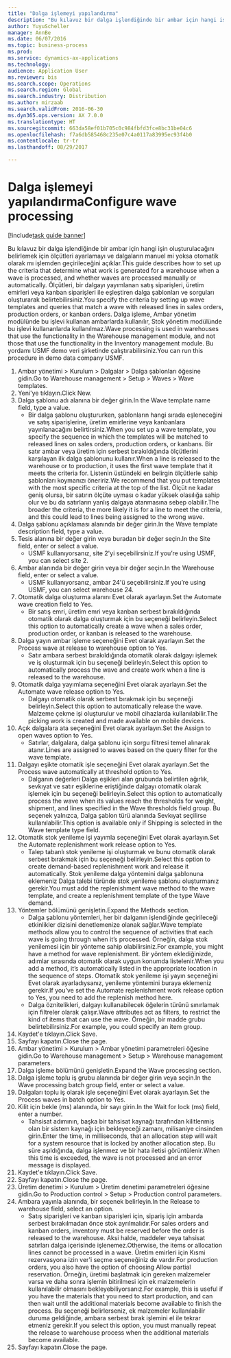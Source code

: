 ```yaml
--- 
title: "Dalga işlemeyi yapılandırma"
description: "Bu kılavuz bir dalga işlendiğinde bir ambar için hangi işin oluşturulacağını belirlemek için ölçütleri ayarlamayı ve dalgaların manuel mi yoksa otomatik olarak mı işlemden geçirileceğini açıklar."
author: YuyuScheller
manager: AnnBe
ms.date: 06/07/2016
ms.topic: business-process
ms.prod: 
ms.service: dynamics-ax-applications
ms.technology: 
audience: Application User
ms.reviewer: bis
ms.search.scope: Operations
ms.search.region: Global
ms.search.industry: Distribution
ms.author: mirzaab
ms.search.validFrom: 2016-06-30
ms.dyn365.ops.version: AX 7.0.0
ms.translationtype: HT
ms.sourcegitcommit: 663da58ef01b705c0c984fbfd3fce8bc31be04c6
ms.openlocfilehash: f7a6db585468c235e07c4a0117a83995ec93f4b0
ms.contentlocale: tr-tr
ms.lasthandoff: 08/29/2017

---
```

# <a name="configure-wave-processing"></a><span data-ttu-id="46722-103">Dalga işlemeyi yapılandırma</span><span class="sxs-lookup"><span data-stu-id="46722-103">Configure wave processing</span></span>

[!include[task guide banner](../../includes/task-guide-banner.md)]

<span data-ttu-id="46722-104">Bu kılavuz bir dalga işlendiğinde bir ambar için hangi işin oluşturulacağını belirlemek için ölçütleri ayarlamayı ve dalgaların manuel mi yoksa otomatik olarak mı işlemden geçirileceğini açıklar.</span><span class="sxs-lookup"><span data-stu-id="46722-104">This guide describes how to set up the criteria that determine what work is generated for a warehouse when a wave is processed, and whether waves are processed manually or automatically.</span></span> <span data-ttu-id="46722-105">Ölçütleri, bir dalgayı yayımlanan satış siparişleri, üretim emirleri veya kanban siparişleri ile eşleştiren dalga şablonları ve sorguları oluşturarak belirtebilirsiniz.</span><span class="sxs-lookup"><span data-stu-id="46722-105">You specify the criteria by setting up wave templates and queries that match a wave with released lines in sales orders, production orders, or kanban orders.</span></span> <span data-ttu-id="46722-106">Dalga işleme, Ambar yönetim modülünde bu işlevi kullanan ambarlarda kullanılır, Stok yönetim modülünde bu işlevi kullananlarda kullanılmaz.</span><span class="sxs-lookup"><span data-stu-id="46722-106">Wave processing is used in warehouses that use the functionality in the Warehouse management module, and not those that use the functionality in the Inventory management module.</span></span> <span data-ttu-id="46722-107">Bu yordamı USMF demo veri şirketinde çalıştırabilirsiniz.</span><span class="sxs-lookup"><span data-stu-id="46722-107">You can run this procedure in demo data company USMF.</span></span>

1. <span data-ttu-id="46722-108">Ambar yönetimi > Kurulum > Dalgalar > Dalga şablonları öğesine gidin.</span><span class="sxs-lookup"><span data-stu-id="46722-108">Go to Warehouse management > Setup > Waves > Wave templates.</span></span>
2. <span data-ttu-id="46722-109">Yeni'ye tıklayın.</span><span class="sxs-lookup"><span data-stu-id="46722-109">Click New.</span></span>
3. <span data-ttu-id="46722-110">Dalga şablonu adı alanına bir değer girin.</span><span class="sxs-lookup"><span data-stu-id="46722-110">In the Wave template name field, type a value.</span></span>
    * <span data-ttu-id="46722-111">Bir dalga şablonu oluştururken, şablonların hangi sırada eşleneceğini ve satış siparişlerine, üretim emirlerine veya kanbanlara yayınlanacağını belirtirsiniz.</span><span class="sxs-lookup"><span data-stu-id="46722-111">When you set up a wave template, you specify the sequence in which the templates will be matched to released lines on sales orders, production orders, or kanbans.</span></span> <span data-ttu-id="46722-112">Bir satır ambar veya üretim için serbest bırakıldığında ölçütlerini karşılayan ilk dalga şablonunu kullanır.</span><span class="sxs-lookup"><span data-stu-id="46722-112">When a line is released to the warehouse or to production, it uses the first wave template that it meets the criteria for.</span></span> <span data-ttu-id="46722-113">Listenin üstündeki en belirgin ölçütlerle sahip şablonları koymanızı öneririz.</span><span class="sxs-lookup"><span data-stu-id="46722-113">We recommend that you put templates with the most specific criteria at the top of the list.</span></span> <span data-ttu-id="46722-114">Ölçüt ne kadar geniş olursa, bir satırın ölçüte uyması o kadar yüksek olasılığa sahip olur ve bu da satırların yanlış dalgaya atanmasına sebep olabilir.</span><span class="sxs-lookup"><span data-stu-id="46722-114">The broader the criteria, the more likely it is for a line to meet the criteria, and this could lead to lines being assigned to the wrong wave.</span></span>  
4. <span data-ttu-id="46722-115">Dalga şablonu açıklaması alanında bir değer girin.</span><span class="sxs-lookup"><span data-stu-id="46722-115">In the Wave template description field, type a value.</span></span>
5. <span data-ttu-id="46722-116">Tesis alanına bir değer girin veya buradan bir değer seçin.</span><span class="sxs-lookup"><span data-stu-id="46722-116">In the Site field, enter or select a value.</span></span>
    * <span data-ttu-id="46722-117">USMF kullanıyorsanız, site 2'yi seçebilirsiniz.</span><span class="sxs-lookup"><span data-stu-id="46722-117">If you’re using USMF, you can select site 2.</span></span>  
6. <span data-ttu-id="46722-118">Ambar alanında bir değer girin veya bir değer seçin.</span><span class="sxs-lookup"><span data-stu-id="46722-118">In the Warehouse field, enter or select a value.</span></span>
    * <span data-ttu-id="46722-119">USMF kullanıyorsanız, ambar 24'ü seçebilirsiniz.</span><span class="sxs-lookup"><span data-stu-id="46722-119">If you’re using USMF, you can select warehouse 24.</span></span>  
7. <span data-ttu-id="46722-120">Otomatik dalga oluşturma alanını Evet olarak ayarlayın.</span><span class="sxs-lookup"><span data-stu-id="46722-120">Set the Automate wave creation field to Yes.</span></span>
    * <span data-ttu-id="46722-121">Bir satış emri, üretim emri veya kanban serbest bırakıldığında otomatik olarak dalga oluşturmak için bu seçeneği belirleyin.</span><span class="sxs-lookup"><span data-stu-id="46722-121">Select this option to automatically create a wave when a sales order, production order, or kanban is released to the warehouse.</span></span>  
8. <span data-ttu-id="46722-122">Dalga yayın ambar işleme seçeneğini Evet olarak ayarlayın.</span><span class="sxs-lookup"><span data-stu-id="46722-122">Set the Process wave at release to warehouse option to Yes.</span></span> 
    * <span data-ttu-id="46722-123">Satır ambara serbest bırakıldığında otomatik olarak dalgayı işlemek ve iş oluşturmak için bu seçeneği belirleyin.</span><span class="sxs-lookup"><span data-stu-id="46722-123">Select this option to automatically process the wave and create work when a line is released to the warehouse.</span></span>  
9. <span data-ttu-id="46722-124">Otomatik dalga yayımlama seçeneğini Evet olarak ayarlayın.</span><span class="sxs-lookup"><span data-stu-id="46722-124">Set the Automate wave release option to Yes.</span></span> 
    * <span data-ttu-id="46722-125">Dalgayı otomatik olarak serbest bırakmak için bu seçeneği belirleyin.</span><span class="sxs-lookup"><span data-stu-id="46722-125">Select this option to automatically release the wave.</span></span> <span data-ttu-id="46722-126">Malzeme çekme işi oluşturulur ve mobil cihazlarda kullanılabilir.</span><span class="sxs-lookup"><span data-stu-id="46722-126">The picking work is created and made available on mobile devices.</span></span>  
10. <span data-ttu-id="46722-127">Açık dalgalara ata seçeneğini Evet olarak ayarlayın.</span><span class="sxs-lookup"><span data-stu-id="46722-127">Set the Assign to open waves option to Yes.</span></span> 
    * <span data-ttu-id="46722-128">Satırlar, dalgalara, dalga şablonu için sorgu filtresi temel alınarak atanır.</span><span class="sxs-lookup"><span data-stu-id="46722-128">Lines are assigned to waves based on the query filter for the wave template.</span></span>  
11. <span data-ttu-id="46722-129">Dalgayı eşikte otomatik işle seçeneğini Evet olarak ayarlayın.</span><span class="sxs-lookup"><span data-stu-id="46722-129">Set the Process wave automatically at threshold option to Yes.</span></span> 
    * <span data-ttu-id="46722-130">Dalganın değerleri Dalga eşikleri alan grubunda belirtilen ağırlık, sevkıyat ve satır eşiklerine eriştiğinde dalgayı otomatik olarak işlemek için bu seçeneği belirleyin.</span><span class="sxs-lookup"><span data-stu-id="46722-130">Select this option to automatically process the wave when its values reach the thresholds for weight, shipment, and lines specified in the Wave thresholds field group.</span></span> <span data-ttu-id="46722-131">Bu seçenek yalnızca, Dalga şablon türü alanında Sevkıyat seçilirse kullanılabilir.</span><span class="sxs-lookup"><span data-stu-id="46722-131">This option is available only if Shipping is selected in the Wave template type field.</span></span>  
12. <span data-ttu-id="46722-132">Otomatik stok yenileme işi yayımla seçeneğini Evet olarak ayarlayın.</span><span class="sxs-lookup"><span data-stu-id="46722-132">Set the Automate replenishment work release option to Yes.</span></span> 
    * <span data-ttu-id="46722-133">Talep tabanlı stok yenileme işi oluşturmak ve bunu otomatik olarak serbest bırakmak için bu seçeneği belirleyin.</span><span class="sxs-lookup"><span data-stu-id="46722-133">Select this option to create demand-based replenishment work and release it automatically.</span></span> <span data-ttu-id="46722-134">Stok yenileme dalga yöntemini dalga şablonuna eklemeniz Dalga talebi türünde stok yenileme şablonu oluşturmanız gerekir.</span><span class="sxs-lookup"><span data-stu-id="46722-134">You must add the replenishment wave method to the wave template, and create a replenishment template of the type Wave demand.</span></span>  
13. <span data-ttu-id="46722-135">Yöntemler bölümünü genişletin.</span><span class="sxs-lookup"><span data-stu-id="46722-135">Expand the Methods section.</span></span>
    * <span data-ttu-id="46722-136">Dalga şablonu yöntemleri, her bir dalganın işlendiğinde geçirileceği etkinlikler dizisini denetlemenize olanak sağlar.</span><span class="sxs-lookup"><span data-stu-id="46722-136">Wave template methods allow you to control the sequence of activities that each wave is going through when it’s processed.</span></span> <span data-ttu-id="46722-137">Örneğin, dalga stok yenilemesi için bir yönteme sahip olabilirsiniz.</span><span class="sxs-lookup"><span data-stu-id="46722-137">For example, you might have a method for wave replenishment.</span></span> <span data-ttu-id="46722-138">Bir yöntem eklediğinizde, adımlar sırasında otomatik olarak uygun konumda listelenir.</span><span class="sxs-lookup"><span data-stu-id="46722-138">When you add a method, it’s automatically listed in the appropriate location in the sequence of steps.</span></span> <span data-ttu-id="46722-139">Otomatik stok yenileme işi yayın seçeneğini Evet olarak ayarladıysanız, yenileme yöntemini buraya eklemeniz gerekir.</span><span class="sxs-lookup"><span data-stu-id="46722-139">If you’ve set the Automate replenishment work release option to Yes, you need to add the replenish method here.</span></span>  
    * <span data-ttu-id="46722-140">Dalga öznitelikleri, dalgayı kullanabilecek öğelerin türünü sınırlamak için filtreler olarak çalışır.</span><span class="sxs-lookup"><span data-stu-id="46722-140">Wave attributes act as filters, to restrict the kind of items that can use the wave.</span></span> <span data-ttu-id="46722-141">Örneğin, bir madde grubu belirtebilirsiniz.</span><span class="sxs-lookup"><span data-stu-id="46722-141">For example, you could specify an item group.</span></span>  
14. <span data-ttu-id="46722-142">Kaydet'e tıklayın.</span><span class="sxs-lookup"><span data-stu-id="46722-142">Click Save.</span></span>
15. <span data-ttu-id="46722-143">Sayfayı kapatın.</span><span class="sxs-lookup"><span data-stu-id="46722-143">Close the page.</span></span>
16. <span data-ttu-id="46722-144">Ambar yönetimi > Kurulum > Ambar yönetimi parametreleri öğesine gidin.</span><span class="sxs-lookup"><span data-stu-id="46722-144">Go to Warehouse management > Setup > Warehouse management parameters.</span></span>
17. <span data-ttu-id="46722-145">Dalga işleme bölümünü genişletin.</span><span class="sxs-lookup"><span data-stu-id="46722-145">Expand the Wave processing section.</span></span>
18. <span data-ttu-id="46722-146">Dalga işleme toplu iş grubu alanında bir değer girin veya seçin.</span><span class="sxs-lookup"><span data-stu-id="46722-146">In the Wave processing batch group field, enter or select a value.</span></span>
19. <span data-ttu-id="46722-147">Dalgaları toplu iş olarak işle seçeneğini Evet olarak ayarlayın.</span><span class="sxs-lookup"><span data-stu-id="46722-147">Set the Process waves in batch option to Yes.</span></span>
20. <span data-ttu-id="46722-148">Kilit için bekle (ms) alanında, bir sayı girin.</span><span class="sxs-lookup"><span data-stu-id="46722-148">In the Wait for lock (ms) field, enter a number.</span></span>
    * <span data-ttu-id="46722-149">Tahsisat adımının, başka bir tahsisat kaynağı tarafından kilitlenmiş olan bir sistem kaynağı için bekleyeceği zamanı, milisaniye cinsinden girin.</span><span class="sxs-lookup"><span data-stu-id="46722-149">Enter the time, in milliseconds, that an allocation step will wait for a system resource that is locked by another allocation step.</span></span> <span data-ttu-id="46722-150">Bu süre aşıldığında, dalga işlenmez ve bir hata iletisi görüntülenir.</span><span class="sxs-lookup"><span data-stu-id="46722-150">When this time is exceeded, the wave is not processed and an error message is displayed.</span></span>  
21. <span data-ttu-id="46722-151">Kaydet'e tıklayın.</span><span class="sxs-lookup"><span data-stu-id="46722-151">Click Save.</span></span>
22. <span data-ttu-id="46722-152">Sayfayı kapatın.</span><span class="sxs-lookup"><span data-stu-id="46722-152">Close the page.</span></span>
23. <span data-ttu-id="46722-153">Üretim denetimi > Kurulum > Üretim denetimi parametreleri öğesine gidin.</span><span class="sxs-lookup"><span data-stu-id="46722-153">Go to Production control > Setup > Production control parameters.</span></span>
24. <span data-ttu-id="46722-154">Ambara yayınla alanında, bir seçenek belirleyin.</span><span class="sxs-lookup"><span data-stu-id="46722-154">In the Release to warehouse field, select an option.</span></span>
    * <span data-ttu-id="46722-155">Satış siparişleri ve kanban siparişleri için, sipariş için ambarda serbest bırakılmadan önce stok ayrılmalıdır.</span><span class="sxs-lookup"><span data-stu-id="46722-155">For sales orders and kanban orders, inventory must be reserved before the order is released to the warehouse.</span></span> <span data-ttu-id="46722-156">Aksi halde, maddeler veya tahsisat satırları dalga içerisinde işlenemez.</span><span class="sxs-lookup"><span data-stu-id="46722-156">Otherwise, the items or allocation lines cannot be processed in a wave.</span></span> <span data-ttu-id="46722-157">Üretim emirleri için Kısmi rezervasyona izin ver'i seçme seçeneğiniz de vardır.</span><span class="sxs-lookup"><span data-stu-id="46722-157">For production orders, you also have the option of choosing Allow partial reservation.</span></span> <span data-ttu-id="46722-158">Örneğin, üretimi başlatmak için gereken malzemeler varsa ve daha sonra işlemin bitirilmesi için ek malzemelerin kullanılabilir olmasını bekleyebiliyorsanız.</span><span class="sxs-lookup"><span data-stu-id="46722-158">For example, this is useful if you have the materials that you need to start production, and can then wait until the additional materials become available to finish the process.</span></span> <span data-ttu-id="46722-159">Bu seçeneği belirlerseniz, ek malzemeler kullanılabilir duruma geldiğinde, ambara serbest bırak işlemini el ile tekrar etmeniz gerekir.</span><span class="sxs-lookup"><span data-stu-id="46722-159">If you select this option, you must manually repeat the release to warehouse process when the additional materials become available.</span></span>  
25. <span data-ttu-id="46722-160">Sayfayı kapatın.</span><span class="sxs-lookup"><span data-stu-id="46722-160">Close the page.</span></span>


